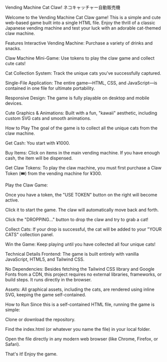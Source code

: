 Vending Machine Cat Claw! ネコキャッチャー自動販売機

Welcome to the Vending Machine Cat Claw game! This is a simple and cute web-based game built into a single HTML file. Enjoy the thrill of a classic Japanese vending machine and test your luck with an adorable cat-themed claw machine.

Features
Interactive Vending Machine: Purchase a variety of drinks and snacks.

Claw Machine Mini-Game: Use tokens to play the claw game and collect cute cats!

Cat Collection System: Track the unique cats you've successfully captured.

Single-File Application: The entire game—HTML, CSS, and JavaScript—is contained in one file for ultimate portability.

Responsive Design: The game is fully playable on desktop and mobile devices.

Cute Graphics & Animations: Built with a fun, "kawaii" aesthetic, including custom SVG cats and smooth animations.

How to Play
The goal of the game is to collect all the unique cats from the claw machine.

Get Cash: You start with ¥1000.

Buy Items: Click on items in the main vending machine. If you have enough cash, the item will be dispensed.

Get Claw Tokens: To play the claw machine, you must first purchase a Claw Token (🎟️) from the vending machine for ¥300.

Play the Claw Game:

Once you have a token, the "USE TOKEN" button on the right will become active.

Click it to start the game. The claw will automatically move back and forth.

Click the "DROPPING..." button to drop the claw and try to grab a cat!

Collect Cats: If your drop is successful, the cat will be added to your "YOUR CATS" collection panel.

Win the Game: Keep playing until you have collected all four unique cats!

Technical Details
Frontend: The game is built entirely with vanilla JavaScript, HTML5, and Tailwind CSS.

No Dependencies: Besides fetching the Tailwind CSS library and Google Fonts from a CDN, this project requires no external libraries, frameworks, or build steps. It runs directly in the browser.

Assets: All graphical assets, including the cats, are rendered using inline SVG, keeping the game self-contained.

How to Run
Since this is a self-contained HTML file, running the game is simple:

Clone or download the repository.

Find the index.html (or whatever you name the file) in your local folder.

Open the file directly in any modern web browser (like Chrome, Firefox, or Safari).

That's it! Enjoy the game.
